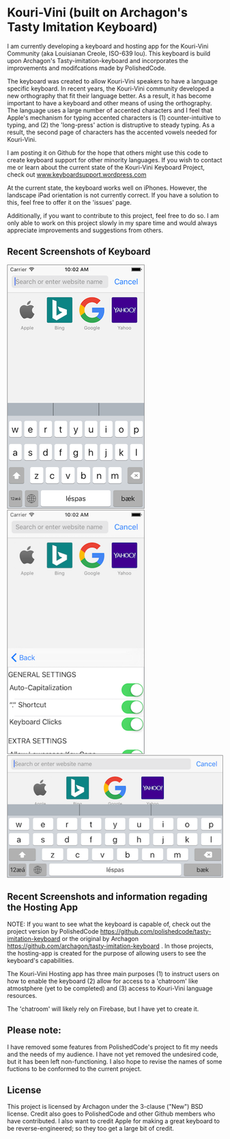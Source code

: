 # Kouri-Vini (built on Archagon's Tasty Imitation Keyboard)

I am currently developing a keyboard and hosting app for the Kouri-Vini Community (aka Louisianan Creole, ISO-639 lou). This keyboard is build upon Archagon's Tasty-imitation-keyboard and incorporates the improvements and modifcations made by PolishedCode.

The keyboard was created to allow Kouri-Vini speakers to have a language specific keyboard. In recent years, the Kouri-Vini community developed a new orthography that fit their language better. As a result, it has become important to have a keyboard and other means of using the orthography. The language uses a large number of accented characters and I feel that Apple's mechanism for typing accented characters is (1) counter-intuitive to typing, and (2) the 'long-press' action is distruptive to steady typing. As a result, the second page of characters has the accented vowels needed for Kouri-Vini.

I am posting it on Github for the hope that others might use this code to create keyboard support for other minority languages. If you wish to contact me or learn about the current state of the Kouri-Vini Keyboard Project, check out www.keyboardsupport.wordpress.com

At the current state, the keyboard works well on iPhones. However, the landscape iPad orientation is not currently correct. If you have a solution to this, feel free to offer it on the 'issues' page. 

Additionally, if you want to contribute to this project, feel free to do so. I am only able to work on this project slowly in my spare time and would always appreciate improvements and suggestions from others.

## Recent Screenshots of Keyboard

<img style="border: gray 1px solid;" width="320px" src="./Screenshot-Portrait.png"></img> <img style="border: gray 1px solid;" width="320px" src="./Settings-Portrait.png"></img>
<img style="border: gray 1px solid;" width="568px" src="./Screenshot-Landscape.png"></img>


## Recent Screenshots and information regading the Hosting App
NOTE: If you want to see what the keyboard is capable of, check out the project version by PolishedCode https://github.com/polishedcode/tasty-imitation-keyboard or the original by Archagon https://github.com/archagon/tasty-imitation-keyboard . In those projects, the hosting-app is created for the purpose of allowing users to see the keyboard's capabilities. 

The Kouri-Vini Hosting app has three main purposes (1) to instruct users on how to enable the keyboard (2) allow for access to a 'chatroom' like atmostphere (yet to be completed) and (3) access to Kouri-Vini language resources.

The 'chatroom' will likely rely on Firebase, but I have yet to create it.


## Please note:
I have removed some features from PolishedCode's project to fit my needs and the needs of my audience. I have not yet removed the undesired code, but it has been left non-functioning. I also hope to revise the names of some fuctions to be conformed to the current project.

## License

This project is licensed by Archagon under the 3-clause ("New") BSD license. Credit also goes to PolishedCode and other Github members who have contributed. I also want to credit Apple for making a great keyboard to be reverse-engineered; so they too get a large bit of credit.

